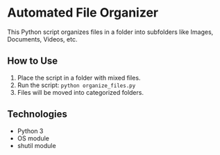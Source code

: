 # Automated File Organizer

This Python script organizes files in a folder into subfolders like Images, Documents, Videos, etc.

## How to Use
1. Place the script in a folder with mixed files.
2. Run the script: `python organize_files.py`
3. Files will be moved into categorized folders.

## Technologies
- Python 3
- OS module
- shutil module
